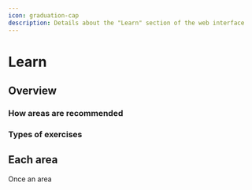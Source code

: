 ```yaml
---
icon: graduation-cap
description: Details about the "Learn" section of the web interface
---
```


# Learn

## Overview

### How areas are recommended

### Types of exercises

## Each area

Once an area
